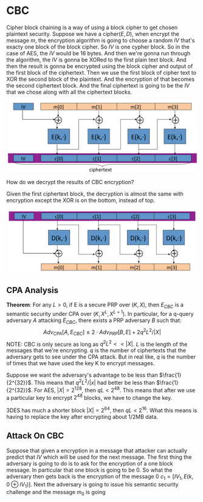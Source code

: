 # CBC

Cipher block chaining is a way of using a block cipher to get chosen plaintext security. Suppose we have a cipher$(E, D)$,  when encrypt the message $m$, the encryption algorithm is going to choose a random $IV$ that's exacty one block of the block cipher. So $IV$ is one cypher block. So in the case of AES, the $IV$ would be 16 bytes. And then we're gonna run through the algorithm, the $IV$ is gonna be XORed to the first plain text block. And then the result is gonna be encrypted using the block cipher and output of the first block of the ciphertext. Then we use the first block of cipher text to XOR the second block of the plaintext. And the encryption of that becomes the second ciphertext block. And the final ciphertext is going to be the $IV$ that we chose along with all the ciphertext blocks.

![1652014402573](../../img/1652014402573.png)

How do we decrypt the results of CBC encryption?

Given the first ciphertext block, the decryption is almost the same with encryption except the XOR is on the bottom, instead of top.

![1652015177086](../../img/1652015177086.png)

## CPA Analysis

**Theorem**: For any $L \gt 0$, if E is a secure PRP over $(K, X)$, then $E_{CBC}$ is a semantic security under CPA over $(K, X^L, X^{L+1})$. In particular, for a q-query adversary $A$ attacking $E_{CBC}$, there exists a PRP adversary $B$ such that:
$$
Adv_{CPA}[A, E_{CBC}] \leq 2 \cdot Adv_{PRP}[B, E] + 2q^2L^2 / |X|
$$
NOTE: CBC is only secure as long as $q^2L^2 << |X|$. $L$ is the length of the messages that we're encrypting. $q$ is the number of ciphertexts that the adversary gets to see under the CPA attack. But in real like, $q$ is the number of times that we have used the key K to encrypt messages.

Suppose we want the adversary's advantage to be less than $\frac{1}{2^{32}}$. This means that $q^2L^2 / |x|$ had better be less than $\frac{1}{2^{32}}$. For AES, $|X| = 2^{128}$, then $qL \lt 2^{48}$. This means that after we use a particular key to encrypt $2^{48}$ blocks, we have to change the key.

3DES has much a shorter block $|X| = 2^{64}$, then $qL \lt 2^{16}$. What this means is having to replace the key after encrypting about $1/2$MB data.

## Attack On CBC 

Suppose that given a encryption in a message that attacker can actually predict that $IV$ which will be used for the next message. The first thing the adversary is going to do is to ask for the encryption of a one block message. In particular that one block is going to be 0. So what the adversary then gets back is the encryption of the message 0 $c_1 = [IV_1, E(k, 0 \oplus IV_1)]$. Next the adversary is going to issue his semantic security challenge and the message $m_0$ is going